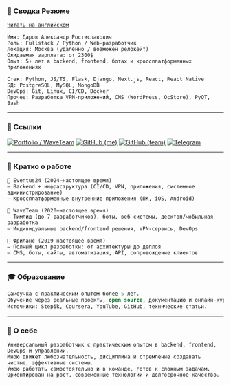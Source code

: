 ### 📄 Сводка Резюме

[`Читать на английском`](https://github.com/eelus1ve/eelus1ve/blob/main/resume.md)

```vbnet
Имя: Даров Александр Ростиславович  
Роль: Fullstack / Python / Web-разработчик  
Локация: Москва (удалённо / возможен релокейт)  
Ожидаемая зарплата: от 2300$  
Опыт: 5+ лет в backend, frontend, ботах и кроссплатформенных приложениях  
```

```vbnet
Стек: Python, JS/TS, Flask, Django, Next.js, React, React Native  
БД: PostgreSQL, MySQL, MongoDB  
DevOps: Git, Linux, CI/CD, Docker  
Прочее: Разработка VPN-приложений, CMS (WordPress, OcStore), PyQT, Bash  
```
---

### 🔗 Ссылки

[![Portfolio / WaveTeam](https://img.shields.io/badge/-WaveTeam-000?style=flat&logo=google-chrome&logoColor=white)](https://waveteam.net/)
[![GitHub (me)](https://img.shields.io/badge/-eelus1ve-000?style=flat&logo=github&logoColor=white)](https://github.com/eelus1ve)
[![GitHub (team)](https://img.shields.io/badge/-WaveTeam-000?style=flat&logo=github&logoColor=white)](https://github.com/WaveTeamDev)
[![Telegram](https://img.shields.io/badge/-Telegram-000?style=flat&logo=telegram&logoColor=white)](https://t.me/eelus1ve)

---

### 💼 Кратко о работе
```
🔹 Eventus24 (2024–настоящее время)
— Backend + инфраструктура (CI/CD, VPN, приложения, системное администрирование)  
— Кроссплатформенные внутренние приложения (ПК, iOS, Android)  

🔹 WaveTeam (2020–настоящее время)
— Тимлид (до 7 разработчиков), боты, веб-системы, десктоп/мобильная разработка  
— Индивидуальные backend/frontend решения, VPN-сервисы, DevOps  

🔹 Фриланс (2019–настоящее время)
— Полный цикл разработки: от архитектуры до деплоя  
— CMS, боты, сайты, автоматизация, API, сопровождение клиентов  
```

---

### 🎓 Образование
```sql
Самоучка с практическим опытом более 5 лет.  
Обучение через реальные проекты, open source, документацию и онлайн-курсы.  
Источники: Stepik, Coursera, YouTube, GitHub, технические статьи.  
```

---

### 💬 О себе
```pgsql
Универсальный разработчик с практическим опытом в backend, frontend, DevOps и управлении.  
Мною движет любознательность, дисциплина и стремление создавать чистые, эффективные системы.  
Умею работать самостоятельно и в команде, готов к сложным задачам.  
Ориентирован на рост, современные технологии и долгосрочное качество.  
```
